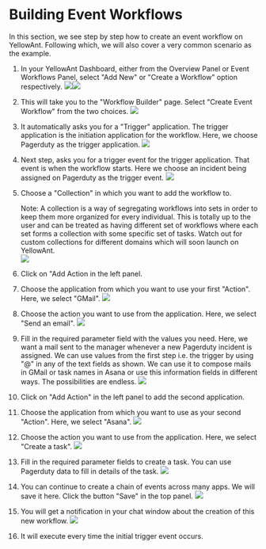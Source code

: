 # Building Event Workflows

In this section, we see step by step how to create an event workflow on YellowAnt. Following which, we will also cover a very common scenario as the example.

1. In your YellowAnt Dashboard, either from the Overview Panel or Event Workflows Panel, select "Add New" or "Create a Workflow" option respectively. ![](../../../.gitbook/assets/ewf1.png)![](../../../.gitbook/assets/ewf2.png)
2. This will take you to the "Workflow Builder" page. Select "Create Event Workflow" from the two choices. ![](../../../.gitbook/assets/select.png)
3. It automatically asks you for a "Trigger" application. The trigger application is the initiation application for the workflow. Here, we choose Pagerduty as the trigger application. ![](../../../.gitbook/assets/ewf3.png)
4. Next step, asks you for a trigger event for the trigger application. That event is when the workflow starts. Here we choose an incident being assigned on Pagerduty as the trigger event. ![](../../../.gitbook/assets/ewf4.jpg)
5. Choose a "Collection" in which you want to add the workflow to.

   Note: A collection is a way of segregating workflows into sets in order to keep them more organized for every individual. This is totally up to the user and can be treated as having different set of workflows where each set forms a collection with some specific set of tasks. Watch out for custom collections for different domains which will soon launch on YellowAnt.  
   ![](../../../.gitbook/assets/ewf5.jpg)

6. Click on "Add Action in the left panel.
7. Choose the application from which you want to use your first "Action". Here, we select "GMail". ![](../../../.gitbook/assets/app1.jpg)
8. Choose the action you want to use from the application. Here, we select "Send an email". ![](../../../.gitbook/assets/ewf6.jpg)
9. Fill in the required parameter field with the values you need. Here, we want a mail sent to the manager whenever a new Pagerduty incident is assigned. We can use values from the first step i.e. the trigger by using "@" in any of the text fields as shown. We can use it to compose mails in GMail or task names in Asana or use this information fields in different ways. The possibilities are endless. ![](../../../.gitbook/assets/ewf7.jpg)
10. Click on "Add Action" in the left panel to add the second application.
11. Choose the application from which you want to use as your second "Action". Here, we select "Asana". ![](../../../.gitbook/assets/app2.jpg)
12. Choose the action you want to use from the application. Here, we select "Create a task". ![](../../../.gitbook/assets/ewf9.png)
13. Fill in the required parameter fields to create a task. You can use Pagerduty data to fill in details of the task. ![](../../../.gitbook/assets/ewf10.jpg)
14. You can continue to create a chain of events across many apps. We will save it here. Click the button "Save" in the top panel. ![](../../../.gitbook/assets/ewf12.png)
15. You will get a notification in your chat window about the creation of this new workflow. ![](../../../.gitbook/assets/ewf13.png)
16. It will execute every time the initial trigger event occurs.

